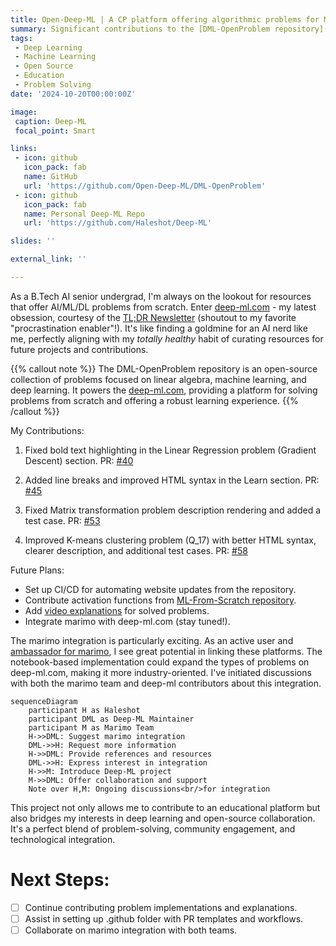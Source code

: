 ```yaml
---
title: Open-Deep-ML | A CP platform offering algorithmic problems for ML practitioners
summary: Significant contributions to the [DML-OpenProblem repository](https://github.com/Open-Deep-ML/DML-OpenProblem), which powers the [deep-ml.com](https://www.deep-ml.com/) website. These contributions include bug fixes, documentation improvements, and future plans for enhancing the platform's functionality and user experience.
tags:
 - Deep Learning
 - Machine Learning
 - Open Source
 - Education
 - Problem Solving
date: '2024-10-20T00:00:00Z'

image:
 caption: Deep-ML
 focal_point: Smart

links:
 - icon: github
   icon_pack: fab
   name: GitHub
   url: 'https://github.com/Open-Deep-ML/DML-OpenProblem'
 - icon: github
   icon_pack: fab
   name: Personal Deep-ML Repo
   url: 'https://github.com/Haleshot/Deep-ML'

slides: ''

external_link: ''

---
```


As a B.Tech AI senior undergrad, I'm always on the lookout for resources that offer AI/ML/DL problems from scratch. Enter [deep-ml.com](https://github.com/Open-Deep-ML/DML-OpenProblem) - my latest obsession, courtesy of the [TL;DR Newsletter](https://tldr.tech/webdev) (shoutout to my favorite "procrastination enabler"!). It's like finding a goldmine for an AI nerd like me, perfectly aligning with my *totally healthy* habit of curating resources for future projects and contributions.

{{% callout note %}}
The DML-OpenProblem repository is an open-source collection of problems focused on linear algebra, machine learning, and deep learning. It powers the [deep-ml.com](https://github.com/Open-Deep-ML/DML-OpenProblem), providing a platform for solving problems from scratch and offering a robust learning experience.
{{% /callout %}}

My Contributions:

1. Fixed bold text highlighting in the Linear Regression problem (Gradient Descent) section.
   PR: [#40](https://github.com/Open-Deep-ML/DML-OpenProblem/pull/40)

2. Added line breaks and improved HTML syntax in the Learn section.
   PR: [#45](https://github.com/Open-Deep-ML/DML-OpenProblem/pull/45)

3. Fixed Matrix transformation problem description rendering and added a test case.
   PR: [#53](https://github.com/Open-Deep-ML/DML-OpenProblem/pull/53)

4. Improved K-means clustering problem (Q_17) with better HTML syntax, clearer description, and additional test cases.
   PR: [#58](https://github.com/Open-Deep-ML/DML-OpenProblem/pull/58)

Future Plans:
- Set up CI/CD for automating website updates from the repository.
- Contribute activation functions from [ML-From-Scratch repository](https://github.com/eriklindernoren/ML-From-Scratch/blob/master/mlfromscratch/deep_learning/activation_functions.py).
- Add [video explanations](https://x.com/real_deep_ml/status/1846537201846214746) for solved problems.
- Integrate marimo with deep-ml.com (stay tuned!).

The marimo integration is particularly exciting. As an active user and [ambassador for marimo](https://marimo.io/ambassadors), I see great potential in linking these platforms. The notebook-based implementation could expand the types of problems on deep-ml.com, making it more industry-oriented. I've initiated discussions with both the marimo team and deep-ml contributors about this integration.

```mermaid
sequenceDiagram
    participant H as Haleshot
    participant DML as Deep-ML Maintainer
    participant M as Marimo Team
    H->>DML: Suggest marimo integration
    DML->>H: Request more information
    H->>DML: Provide references and resources
    DML->>H: Express interest in integration
    H->>M: Introduce Deep-ML project
    M->>DML: Offer collaboration and support
    Note over H,M: Ongoing discussions<br/>for integration
```

This project not only allows me to contribute to an educational platform but also bridges my interests in deep learning and open-source collaboration. It's a perfect blend of problem-solving, community engagement, and technological integration.

# Next Steps:
 - [ ] Continue contributing problem implementations and explanations.
 - [ ] Assist in setting up .github folder with PR templates and workflows.
 - [ ] Collaborate on marimo integration with both teams.
